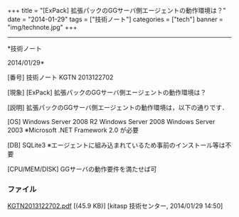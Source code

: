 ﻿+++
title = "[ExPack] 拡張パックのGGサーバ側エージェントの動作環境は？"
date = "2014-01-29"
tags = ["技術ノート"]
categories = ["tech"]
banner = "img/technote.jpg"
+++

-----------------------------------------------------------------------------------------------------------------------------

*技術ノート

2014/01/29*


[番号]
技術ノート KGTN 2013122702

[現象]
[ExPack] 拡張パックのGGサーバ側エージェントの動作環境は？

[説明]
拡張パックのGGサーバ側エージェントの動作環境は，以下の通りです．

[OS]
Windows Server 2008 R2
Windows Server 2008
Windows Server 2003
※Microsoft .NET Framework 2.0 が必要

[DB]
SQLite3
※エージェントに組み込まれているため事前のインストール等は不要

[CPU/MEM/DISK]
GGサーバの動作要件を満たせば可


### ファイル

 
 


[KGTN2013122702.pdf](http://techreport.kitasp.net/attachments/download/1467/KGTN2013122702.pdf)
 [(45.9 KB)] [kitasp 技術センター, 2014/01/29
14:50]


 


 

